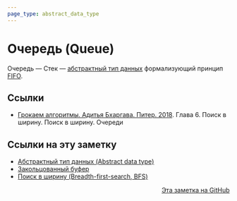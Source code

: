 ```yaml
---
page_type: abstract_data_type
---
```


# Очередь (Queue)

Очередь — Стек — [абстрактный тип данных](20221023123217.md) формализующий принцип [FIFO](20221022214248.md).

## Ссылки

- [Грокаем алгоритмы. Адитья Бхаргава. Питер. 2018](BhargavaGrokaemAlgoritmy2018.md). Глава 6. Поиск в ширину. Поиск в ширину. Очереди


## Ссылки на эту заметку

* [Абстрактный тип данных (Abstract data type)](20221023123217.md)
* [Закольцованный буфер](20221123225138.md)
* [Поиск в ширину (Breadth-first-search, BFS)](20221026234807.md)


<p v-pre style="text-align: right">
  <a href="https://github.com/Kverde/algorithms/blob/main/source/20221025223739.md">
  Эта заметка на GitHub
  </a>
</p>
